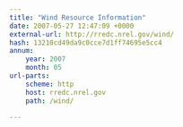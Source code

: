 ```yaml
---
title: "Wind Resource Information"
date: 2007-05-27 12:47:09 +0000
external-url: http://rredc.nrel.gov/wind/
hash: 13210cd49da9c0cce7d1ff74695e5cc4
annum:
    year: 2007
    month: 05
url-parts:
    scheme: http
    host: rredc.nrel.gov
    path: /wind/

---
```



